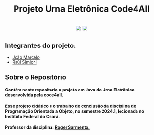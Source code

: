 <h1 align="center">
    <p> Projeto Urna Eletrônica Code4All
    <div>
    <img src=https://img.shields.io/badge/Java-ED8B00?style=for-the-badge&logo=openjdk&logoColor=white>
    <img src=https://img.shields.io/badge/Figma-F24E1E?style=for-the-badge&logo=figma&logoColor=white>
</h1>

## Integrantes do projeto:
* [João Marcelo](https://github.com/jmcolombini)
* [Raúl Simioni](https://github.com/raulscarvalho)

## Sobre o Repositório
#### Contém neste repositório o projeto em Java da Urna Eletrônica desenvolvida pela code4all.

#### Esse projeto didático é o trabalho de conclusão da disciplina de Programação Orientada a Objeto, no semestre 2024.1, lecionada no Instituto Federal do Ceará. 

#### Professor da disciplina: [Roger Sarmento.](https://github.com/rogermsarmento)
